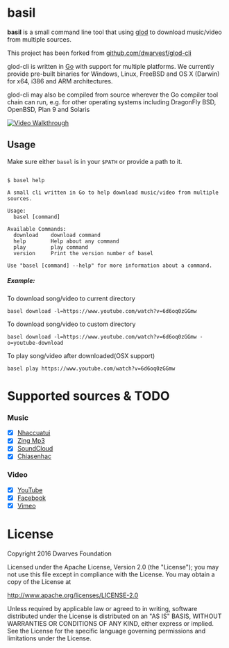# basil

**basil** is a small command line tool that using [glod](https://github.com/dwarvesf/glod) to download music/video from multiple sources.

This project has been forked from [github.com/dwarvesf/glod-cli](https://github.com/dwarvesf/glod-cli)

glod-cli is written in [Go](http://golang.org/) with support for multiple platforms. We currently provide pre-built binaries for Windows, Linux, FreeBSD and OS X (Darwin) for x64, i386 and ARM architectures.

glod-cli may also be compiled from source wherever the Go compiler tool chain can run, e.g. for other operating systems including DragonFly BSD, OpenBSD, Plan 9 and Solaris

[![Video Walkthrough](/img/walkthrough.gif)](/img/walkthrough.gif)

## Usage

Make sure either `basel` is in your `$PATH` or provide a path to it.

```shell

$ basel help

A small cli written in Go to help download music/video from multiple sources.

Usage:
  basel [command]

Available Commands:
  download    download command
  help        Help about any command
  play        play command
  version     Print the version number of basel

Use "basel [command] --help" for more information about a command.

```

##### Example:

To download song/video to current directory

```
basel download -l=https://www.youtube.com/watch?v=6d6oq0zGGmw
```

To download song/video to custom directory

```
basel download -l=https://www.youtube.com/watch?v=6d6oq0zGGmw -o=youtube-download
```

To play song/video after downloaded(OSX support)

```
basel play https://www.youtube.com/watch?v=6d6oq0zGGmw
```

# Supported sources & TODO

### Music

- [x] [Nhaccuatui](http://www.nhaccuatui.com/)
- [x] [Zing Mp3](http://mp3.zing.vn/)
- [x] [SoundCloud](https://soundcloud.com)
- [x] [Chiasenhac](http://chiasenhac.com)

### Video

- [x] [YouTube](https://www.youtube.com/)
- [x] [Facebook](https://facebook.com/)
- [x] [Vimeo](https://vimeo.com/)

# License

Copyright 2016 Dwarves Foundation

Licensed under the Apache License, Version 2.0 (the "License"); you may not use this file except in compliance with the License. You may obtain a copy of the License at

http://www.apache.org/licenses/LICENSE-2.0

Unless required by applicable law or agreed to in writing, software distributed under the License is distributed on an "AS IS" BASIS, WITHOUT WARRANTIES OR CONDITIONS OF ANY KIND, either express or implied. See the License for the specific language governing permissions and limitations under the License.
